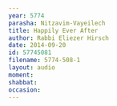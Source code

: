 ```yaml
---
year: 5774
parasha: Nitzavim-Vayeilech
title: Happily Ever After
author: Rabbi Eliezer Hirsch
date: 2014-09-20
id: 57745081
filename: 5774-508-1
layout: audio
moment: 
shabbat: 
occasion: 
---
```

